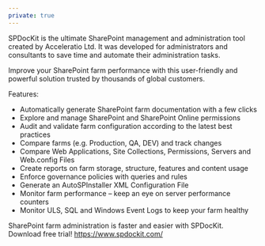 ```yaml
---
private: true
---
```


SPDocKit is the ultimate SharePoint management and administration tool created by Acceleratio Ltd. It was developed for administrators and consultants to save time and automate their administration tasks.

Improve your SharePoint farm performance with this user-friendly and powerful solution trusted by thousands of global customers.

Features:

* Automatically generate SharePoint farm documentation with a few clicks
* Explore and manage SharePoint and SharePoint Online permissions
* Audit and validate farm configuration according to the latest best practices
* Compare farms (e.g. Production, QA, DEV) and track changes
* Compare Web Applications, Site Collections, Permissions, Servers and Web.config Files
* Create reports on farm storage, structure, features and content usage
* Enforce governance policies with queries and rules
* Generate an AutoSPInstaller XML Configuration File
* Monitor farm performance – keep an eye on server performance counters
* Monitor ULS, SQL and Windows Event Logs to keep your farm healthy

SharePoint farm administration is faster and easier with SPDocKit.
Download free trial! https://www.spdockit.com/
